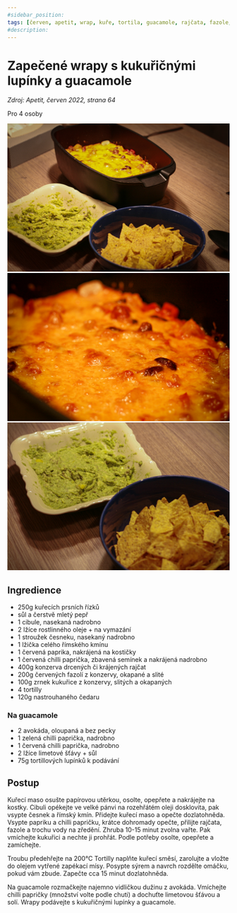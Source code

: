 ```yaml
---
#sidebar_position: 
tags: [červen, apetit, wrap, kuře, tortila, guacamole, rajčata, fazole, kukuřice]
#description:
---
```


# Zapečené wrapy s kukuřičnými lupínky a guacamole

_Zdroj: Apetit, červen 2022, strana 64_

Pro 4 osoby

![Zapečené wrapy s kukuřičnými lupínky a guacamole](./assets/zapecene-wrapy.jpeg)
![Zapečené wrapy s kukuřičnými lupínky a guacamole](./assets/zapecene-wrapy-2.jpeg)
![Zapečené wrapy s kukuřičnými lupínky a guacamole](./assets/zapecene-wrapy-3.jpeg)

## Ingredience

- 250g kuřecích prsních řízků
- sůl a čerstvě mletý pepř
- 1 cibule, nasekaná nadrobno
- 2 lžíce rostlinného oleje + na vymazání
- 1 stroužek česneku, nasekaný nadrobno 
- 1 lžička celého římského kmínu 
- 1 červená paprika, nakrájená na kostičky 
- 1 červená chilli paprička, zbavená semínek a nakrájená nadrobno 
- 400g konzerva drcených či krájených rajčat
- 200g červených fazolí z konzervy, okapané a slité 
- 100g zrnek kukuřice z konzervy, slitých a okapaných 
- 4 tortilly 
- 120g nastrouhaného čedaru

### Na guacamole

- 2 avokáda, oloupaná a bez pecky
- 1 zelená chilli paprička, nadrobno
- 1 červená chilli paprička, nadrobno
- 2 lžíce limetové šťávy + sůl
- 75g tortillových lupínků k podávání

## Postup

Kuřecí maso osušte papírovou utěrkou, osolte, opepřete a nakrájejte na kostky. Cibuli opékejte ve velké pánvi na rozehřátém oleji dosklovita, pak vsypte česnek a římský kmín. Přidejte kuřecí maso a opečte dozlatohněda. Vsypte papriku a chilli papričku, krátce dohromady opečte, přilijte rajčata, fazole a trochu vody na zředění. Zhruba 10-15 minut zvolna vařte. Pak vmíchejte kukuřici a nechte ji prohřát. Podle potřeby osolte, opepřete a zamíchejte. 

Troubu předehřejte na 200°C Tortilly naplňte kuřecí směsí, zarolujte a vložte do olejem vytřené zapékací mísy. Posypte sýrem a navrch rozdělte omáčku, pokud vám zbude. Zapečte cca 15 minut dozlatohněda. 

Na guacamole rozmačkejte najemno vidličkou dužinu z avokáda. Vmíchejte chilli papričky (množství volte podle chuti) a dochuťte limetovou šťávou a solí. Wrapy podávejte s kukuřičnými lupínky a guacamole.
